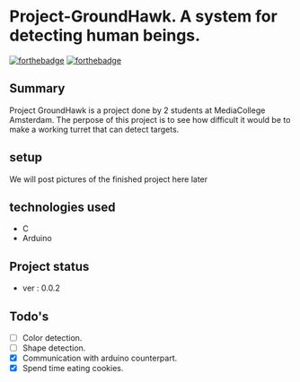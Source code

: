 # Project-GroundHawk. A system for detecting human beings.

[![forthebadge](http://forthebadge.com/images/badges/contains-cat-gifs.svg)](http://forthebadge.com)
[![forthebadge](http://forthebadge.com/images/badges/compatibility-betamax.svg)](http://forthebadge.com)

## Summary
Project GroundHawk is a project done by 2 students at MediaCollege Amsterdam.
The perpose of this project is to see how difficult it would be to make a working turret that can detect targets.

## setup
We will post pictures of the finished project here later

## technologies used
- C
- Arduino

## Project status
- ver : 0.0.2

## Todo's
- [ ] Color detection.
- [ ] Shape detection.
- [x] Communication with arduino counterpart.
- [x] Spend time eating cookies. 
